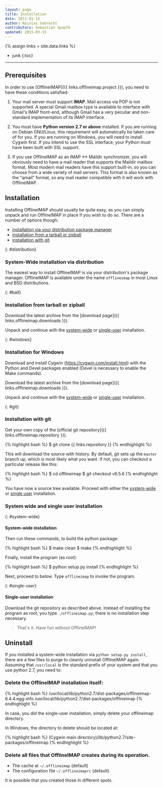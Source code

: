 ```yaml
---
layout: page
title: Installation
date: 2011-01-15
author: Nicolas Sebrecht
contributors: Sebastian Spaeth
updated: 2015-03-15
---
```

{% assign links = site.data.links %}


* junk
{:toc}

---


## Prerequisites

In order to use [OfflineIMAP]({{ links.offlineimap.project }}), you need to have these conditions satisfied:

1. Your mail server must support **IMAP**. Mail access via POP is not supported. A special Gmail mailbox type is available to interface with Gmail's IMAP front-end, although Gmail has a very peculiar and non-standard implementation of its IMAP interface.

2. You must have **Python version 2.7 or above** installed.  If you are running on Debian GNU/Linux, this requirement will automatically be taken care of for you.  If you are running on Windows, you will need to install Cygwin first. If you intend to use the SSL interface, your Python must have been built with SSL support.

3. If you use OfflineIMAP as an IMAP <-> Maildir synchronizer, you will obviously need to have a mail reader that supports the Maildir mailbox format.  Most modern mail readers have this support built-in, so you can choose from a wide variety of mail servers.  This format is also known as the "qmail" format, so any mail reader compatible with it will work with OfflineIMAP.


## Installation

Installing OfflineIMAP should usually be quite easy, as you can simply unpack and run OfflineIMAP in place if you wish to do so. There are a number of options though:

- [installation via your distribution package manager](#distribution)
- [installation from a tarball or zipball](#ball)
- [installation with git](#git)


{: #distribution}
### System-Wide installation via distribution

The easiest way to install OfflineIMAP is via your distribution's package manager. OfflineIMAP is available under the name `offlineimap` in most Linux and BSD distributions.


{: #ball}
### Installation from tarball or zipball

Download the latest archive from the [download page]({{ links.offlineimap.downloads }}).

Unpack and continue with the [system-wide](#system-wide) or [single-user](#single-user) installation.


{: #windows}
### Installation for Windows

Download and install Cygwin (https://cygwin.com/install.html) with the Python and Devel packages enabled (Devel is necessary to enable the Make commands).

Download the latest archive from the [download page]({{ links.offlineimap.downloads }}).

Unpack and continue with the [system-wide](#system-wide) or [single-user](#single-user) installation.

{: #git}
### Installation with git

Get your own copy of the [official git repository]({{ links.offlineimap.repository }}).

{% highlight bash %}
$ git clone {{ links.repository }}
{% endhighlight %}

This will download the source with history. By default, git sets up the `master` branch up, which is most likely what you want. If not, you can checkout a particular release like this:

{% highlight bash %}
$ cd offlineimap
$ git checkout v6.5.6
{% endhighlight %}

You have now a source tree available. Proceed with either the [system-wide](#system-wide) or [single user](#single-user) installation.


### System wide and single user installation

{: #system-wide}
#### System-wide installation

Then run these commands, to build the python package:

{% highlight bash %}
$ make clean
$ make
{% endhighlight %}

Finally, install the program (as root):

{% highlight bash %}
$ python setup.py install
{% endhighlight %}

Next, proceed to below.  Type `offlineimap` to invoke the program.


{: #single-user}
#### Single-user installation

Download the git repository as described above. Instead of installing the program as root, you type `./offlineimap.py`; there is no installation step necessary.

> That's it. Have fun without OfflineIMAP!


## Uninstall

If you installed a system-wide installation via `python setup.py install`, there are a few files to purge to cleanly uninstall OfflineIMAP again. Assuming that `/usr/local` is the standard prefix of your system and that you use python 2.7, you need to:

### Delete the OfflineIMAP installation itself:

{% highlight bash %}
/usr/local/lib/python2.7/dist-packages/offlineimap-6.4.4.egg-info
/usr/local/lib/python2.7/dist-packages/offlineimap
{% endhighlight %}

In case, you did the single-user installation, simply delete your offlineimap directory.

In Windows, the directory to delete should be located at:

{% highlight bash %}
(Cygwin main directory)/lib/python2.7/site-packages/offlineimap
{% endhighlight %}

### Delete all files that OfflineIMAP creates during its operation.

- The cache at `~/.offlineimap` (default)
- The configuration file `~/.offlineimaprc` (default)

It is possible that you created those in different spots.


<!--
vim: ts=2 expandtab
-->
